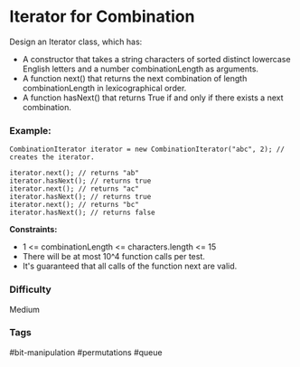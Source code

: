 # Iterator for Combination

Design an Iterator class, which has:

- A constructor that takes a string characters of sorted distinct lowercase English letters and a number combinationLength as arguments.
- A function next() that returns the next combination of length combinationLength in lexicographical order.
- A function hasNext() that returns True if and only if there exists a next combination.

### Example:

```
CombinationIterator iterator = new CombinationIterator("abc", 2); // creates the iterator.

iterator.next(); // returns "ab"
iterator.hasNext(); // returns true
iterator.next(); // returns "ac"
iterator.hasNext(); // returns true
iterator.next(); // returns "bc"
iterator.hasNext(); // returns false
```

**Constraints:**

- 1 <= combinationLength <= characters.length <= 15
- There will be at most 10^4 function calls per test.
- It's guaranteed that all calls of the function next are valid.

### Difficulty

Medium

### Tags

#bit-manipulation #permutations #queue
